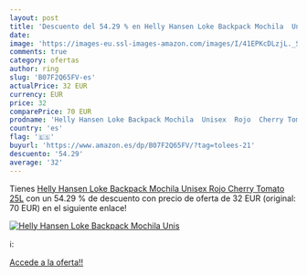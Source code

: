 ```yaml
---
layout: post
title: 'Descuento del 54.29 % en Helly Hansen Loke Backpack Mochila  Unis'
date: 
image: 'https://images-eu.ssl-images-amazon.com/images/I/41EPKcDLzjL._SL200_.jpg'
comments: true
category: ofertas
author: ring
slug: 'B07F2Q65FV-es'
actualPrice: 32 EUR
currency: EUR
price: 32
comparePrice: 70 EUR
prodname: 'Helly Hansen Loke Backpack Mochila  Unisex  Rojo  Cherry Tomato   25L'
country: 'es'
flag: '🇪🇸'
buyurl: 'https://www.amazon.es/dp/B07F2Q65FV/?tag=tolees-21'
descuento: '54.29'
average: '32'
---
```


Tienes [Helly Hansen Loke Backpack Mochila  Unisex  Rojo  Cherry Tomato   25L](https://www.amazon.es/dp/B07F2Q65FV/?tag=tolees-21) con un 54.29 % de descuento con precio de oferta de 32 EUR (original: 70 EUR) en el siguiente enlace!

[![Helly Hansen Loke Backpack Mochila  Unis](https://images-eu.ssl-images-amazon.com/images/I/41EPKcDLzjL._SL200_.jpg)](https://www.amazon.es/dp/B07F2Q65FV/?tag=tolees-21)

ℹ️:


[Accede a la oferta!!](https://www.amazon.es/dp/B07F2Q65FV/?tag=tolees-21)
